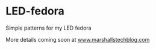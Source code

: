# LED-fedora
Simple patterns for my LED fedora

More details coming soon at www.marshallstechblog.com
